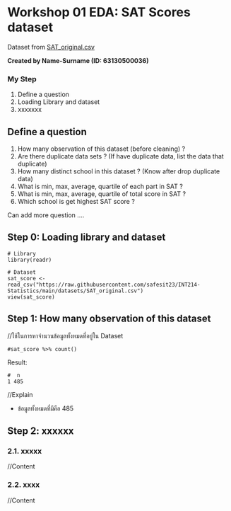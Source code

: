 # Workshop 01 EDA: SAT Scores dataset

Dataset from [SAT_original.csv](https://raw.githubusercontent.com/safesit23/INT214-Statistics/main/datasets/SAT_original.csv)

**Created by Name-Surname (ID: 63130500036)**

### My Step
1. Define a question
2. Loading Library and dataset
3. xxxxxxx

## Define a question

1. How many observation of this dataset (before cleaning) ?
2. Are there duplicate data sets ? (If have duplicate data, list the data that duplicate)
3. How many distinct school in this dataset ? (Know after drop duplicate data)
4. What is min, max, average, quartile of each part in SAT ?
5. What is min, max, average, quartile of total score in SAT ?
6. Which school is get highest SAT score ?

Can add more question ....

## Step 0: Loading library and dataset

```
# Library
library(readr)

# Dataset
sat_score <- read_csv("https://raw.githubusercontent.com/safesit23/INT214-Statistics/main/datasets/SAT_original.csv")
view(sat_score)
```

## Step 1: How many observation of this dataset

//ใช้ในการหาจำนวนข้อมูลทั้งหมดที่อยู่ใน Dataset 

```
#sat_score %>% count()
```

Result:

```
#  n
1 485
```
//Explain
- ข้อมูลทั้งหมดที่มีคือ 485 


## Step 2: xxxxxx

### 2.1. xxxxx
//Content

### 2.2. xxxx
//Content
